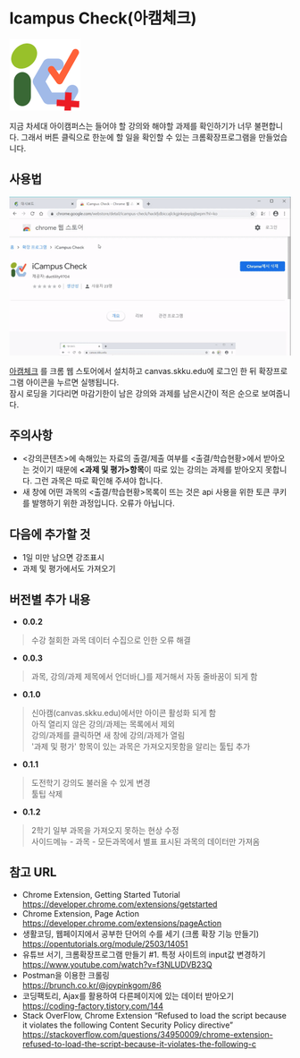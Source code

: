 # Icampus Check(아캠체크)

<img src="https://raw.githubusercontent.com/ductility/iCampusCheck/master/icon.png">

지금 차세대 아이캠퍼스는 들어야 할 강의와 해야할 과제를 확인하기가 너무 불편합니다.
그래서 버튼 클릭으로 한눈에 할 일을 확인할 수 있는 크롬확장프로그램을 만들었습니다.

## 사용법
<img src="https://raw.githubusercontent.com/ductility/images/master/iCampusCheck(0.1.0).gif">

[아캠체크](https://chrome.google.com/webstore/detail/icampus-check/hackfjdbiccajlckgjnkejepipjjbepm?hl=ko) 를 크롬 웹 스토어에서 설치하고 canvas.skku.edu에 로그인 한 뒤 확장프로그램 아이콘을 누르면 실행됩니다.   
잠시 로딩을 기다리면 마감기한이 남은 강의와 과제를 남은시간이 적은 순으로 보여줍니다.

## 주의사항
* <강의콘텐츠>에 속해있는 자료의 출결/제출 여부를 <출결/학습현황>에서 받아오는 것이기 때문에 **<과제 및 평가>항목**이 따로 있는 강의는 과제를 받아오지 못합니다. 그런 과목은 따로 확인해 주셔야 합니다.
* 새 창에 어떤 과목의 <출결/학습현황>목록이 뜨는 것은 api 사용을 위한 토큰 쿠키를 발행하기 위한 과정입니다. 오류가 아닙니다.

## 다음에 추가할 것
* 1일 미만 남으면 강조표시
* 과제 및 평가에서도 가져오기

## 버전별 추가 내용
* **0.0.2**
>수강 철회한 과목 데이터 수집으로 인한 오류 해결
* **0.0.3**
>과목, 강의/과제 제목에서 언더바(_)를 제거해서 자동 줄바꿈이 되게 함
* **0.1.0** 
>신아캠(canvas.skku.edu)에서만 아이콘 활성화 되게 함   
아직 열리지 않은 강의/과제는 목록에서 제외   
강의/과제를 클릭하면 새 창에 강의/과제가 열림   
'과제 및 평가' 항목이 있는 과목은 가져오지못함을 알리는 툴팁 추가
* **0.1.1** 
>도전학기 강의도 불러올 수 있게 변경   
툴팁 삭제
* **0.1.2**
>2학기 일부 과목을 가져오지 못하는 현상 수정   
사이드메뉴 - 과목 - 모든과목에서 별표 표시된 과목의 데이터만 가져옴

## 참고 URL
* Chrome Extension, Getting Started Tutorial   
https://developer.chrome.com/extensions/getstarted
* Chrome Extension, Page Action
https://developer.chrome.com/extensions/pageAction
* 생활코딩, 웹페이지에서 공부한 단어의 수를 세기 (크롬 확장 기능 만들기)   
https://opentutorials.org/module/2503/14051
* 유튜브 서기, 크롬확장프로그램 만들기 #1. 특정 사이트의 input값 변경하기   
https://www.youtube.com/watch?v=f3NLUDVB23Q
* Postman을 이용한 크롤링   
https://brunch.co.kr/@joypinkgom/86
* 코딩팩토리, Ajax를 활용하여 다른페이지에 있는 데이터 받아오기   
https://coding-factory.tistory.com/144
* Stack OverFlow, Chrome Extension “Refused to load the script because it violates the following Content Security Policy directive”   
https://stackoverflow.com/questions/34950009/chrome-extension-refused-to-load-the-script-because-it-violates-the-following-c